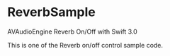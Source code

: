 # ReverbSample
AVAudioEngine Reverb On/Off with Swift 3.0

This is one of the Reverb on/off control sample code.
